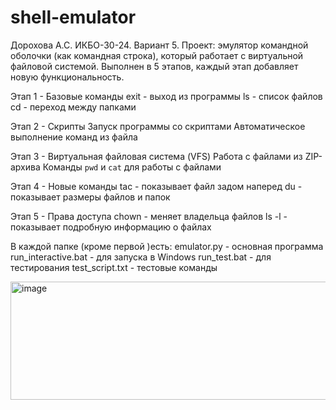 # shell-emulator
Дорохова А.С. ИКБО-30-24. Вариант 5. 
Проект: эмулятор командной оболочки (как командная строка), который работает с виртуальной файловой системой. Выполнен в 5 этапов, каждый этап добавляет новую функциональность.

Этап 1 - Базовые команды
exit - выход из программы
ls - список файлов
cd - переход между папками

Этап 2 - Скрипты
Запуск программы со скриптами
Автоматическое выполнение команд из файла

Этап 3 - Виртуальная файловая система (VFS)
Работа с файлами из ZIP-архива
Команды `pwd` и `cat` для работы с файлами

Этап 4 - Новые команды
tac - показывает файл задом наперед
du - показывает размеры файлов и папок

Этап 5 - Права доступа
chown - меняет владельца файлов
ls -l - показывает подробную информацию о файлах

В каждой папке (кроме первой )есть:
emulator.py - основная программа
run_interactive.bat - для запуска в Windows
run_test.bat - для тестирования
test_script.txt - тестовые команды

<img width="829" height="189" alt="image" src="https://github.com/user-attachments/assets/9ccbf15a-882a-46b2-a8c1-b7356ddcc46c" />

